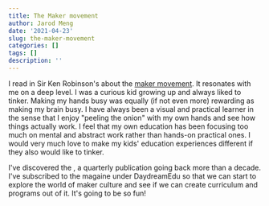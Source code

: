 ```yaml
---
title: The Maker movement
author: Jarod Meng
date: '2021-04-23'
slug: the-maker-movement
categories: []
tags: []
description: ''
---
```


I read in Sir Ken Robinson's <Creative Schools> about the [maker movement](https://www.mitpressjournals.org/doi/pdf/10.1162/INOV_a_00135). It resonates with me on a deep level. I was a curious kid growing up and always liked to tinker. Making my hands busy was equally (if not even more) rewarding as making my brain busy. I have always been a visual and practical learner in the sense that I enjoy "peeling the onion" with my own hands and see how things actually work. I feel that my own education has been focusing too much on mental and abstract work rather than hands-on practical ones. I would very much love to make my kids' education experiences different if they also would like to tinker.

I've discovered the <Make Magazine>, a quarterly publication going back more than a decade. I've subscribed to the magaine under DaydreamEdu so that we can start to explore the world of maker culture and see if we can create curriculum and programs out of it. It's going to be so fun!